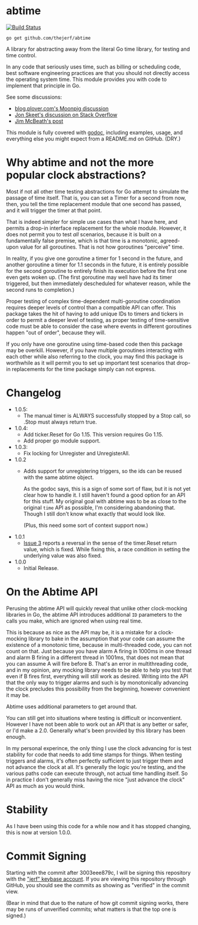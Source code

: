 # abtime

[![Build Status](https://travis-ci.org/thejerf/abtime.png?branch=master)](https://travis-ci.org/thejerf/abtime)

    go get github.com/thejerf/abtime

A library for abstracting away from the literal Go time library, for testing and time control.

In any code that seriously uses time, such as billing or scheduling code,
best software engineering practices are that you should not directly
access the operating system time. This module provides you with code to
implement that principle in Go.

See some discussions:

* [blog.plover.com's Moonpig discussion](http://blog.plover.com/prog/Moonpig.html#testing-sucks)
* [Jon Skeet's discussion on Stack Overflow](http://stackoverflow.com/questions/5622194/time-dependent-unit-tests/5622222#5622222)
* [Jim McBeath's post](http://jim-mcbeath.blogspot.com/2009/02/unit-testing-with-dates-and-times.html)

This module is fully covered with
[godoc](http://godoc.org/github.com/thejerf/abtime), including examples,
usage, and everything else you might expect from a README.md on GitHub.
(DRY.)

# Why abtime and not the more popular clock abstractions?

Most if not all other time testing abstractions for Go attempt to simulate
the passage of time itself. That is, you can set a Timer for a second from
now, then, you tell the time replacement module that one second has passed,
and it will trigger the timer at that point.

That is indeed simpler for simple use cases than what I have here, and
permits a drop-in interface replacement for the whole module. However,
it does not permit you to test _all_ scenarios, because it is built on
a fundamentally false premise, which is that time is a monotonic,
agreed-upon value for all goroutines. That is not how goroutines "perceive"
time.

In reality, if you give one goroutine a timer for 1 second in the future,
and another goroutine a timer for 1.1 seconds in the future, it is entirely
possible for the second goroutine to entirely finish its execution before
the first one even gets woken up. (The first goroutine may well have had
its timer triggered, but then immediately descheduled for whatever reason,
while the second runs to completion.)

Proper testing of complex time-dependent multi-goroutine coordination
requires deeper levels of control than a compatible API can offer. This
package takes the hit of having to add unique IDs to timers and tickers
in order to permit a deeper level of testing, as proper testing of
time-sensitive code must be able to consider the case where events in
different goroutines happen "out of order", because they will.

If you only have one goroutine using time-based code then this package may
be overkill. However, if you have multiple goroutines interacting with each
other while also referring to the clock, you may find this package is
worthwhile as it will permit you to set up important test scenarios that
drop-in replacements for the time package simply can not express.

# Changelog

* 1.0.5:
  * The manual timer is ALWAYS successfully stopped by a Stop call, so
    .Stop must always return true.
* 1.0.4:
  * Add ticker.Reset for Go 1.15. This version requires Go 1.15.
  * Add proper go module support.
* 1.0.3:
  * Fix locking for Unregister and UnregisterAll.
* 1.0.2
  * Adds support for unregistering triggers, so the ids can be reused with
    the same abtime object.

    As the godoc says, this is a sign of some sort of flaw, but it is not
    yet clear how to handle it. I still haven't found a good option for an
    API for this stuff. My original goal with abtime was to be as close to
    the original `time` API as possible, I'm considering abandoning
    that. Though I still don't know what exactly that would look like.

    (Plus, this need some sort of context support now.)
* 1.0.1
  * [Issue 3](https://github.com/thejerf/abtime/issues/3) reports a
    reversal in the sense of the timer.Reset return value, which is
    fixed. While fixing this, a race condition in setting the underlying
    value was also fixed.
* 1.0.0
  * Initial Release.

# On the Abtime API

Perusing the abtime API will quickly reveal that unlike other clock-mocking
libraries in Go, the abtime API introduces additional `ID` parameters to
the calls you make, which are ignored when using real time.

This is because as nice as the API may be, it is a mistake for a
clock-mocking library to bake in the assumption that your code can
assume the existence of a monotonic time, because in multi-threaded code,
you can not count on that. Just because you have alarm A firing in
1000ms in one thread and alarm B firing in a different thread in 1001ms,
that does not mean that you can assume A will fire before B. That's an
error in multithreading code, and in my opinion, any mocking library needs
to be able to help you test that even if B fires first, everything will
still work as desired. Writing into the API that the only way to trigger
alarms and such is by monotonically advancing the clock precludes this
possibility from the beginning, however convenient it may be.

Abtime uses additional parameters to get around that.

You can still get into situations where testing is difficult or
inconventient. However I have not been able to work out an API that is any
better or safer, or I'd make a 2.0. Generally what's been provided by this
library has been enough.

In my personal experince, the only thing I use the clock advancing for
is test stability for code that needs to add time stamps for things.
When testing triggers and alarms, it's often perfectly sufficient to
just trigger them and not advance the clock at all. It's generally the
logic you're testing, and the various paths code can execute through, not
actual time handling itself. So in practice I don't generally miss having
the nice "just advance the clock" API as much as you would think.

# Stability

As I have been using this code for a while now and it has stopped changing,
this is now at version 1.0.0.

# Commit Signing

Starting with the commit after 3003eee879c, I will be signing this repository
with the ["jerf" keybase account](https://keybase.io/jerf). If you are viewing
this repository through GitHub, you should see the commits as showing as
"verified" in the commit view.

(Bear in mind that due to the nature of how git commit signing works, there
may be runs of unverified commits; what matters is that the top one is
signed.)

